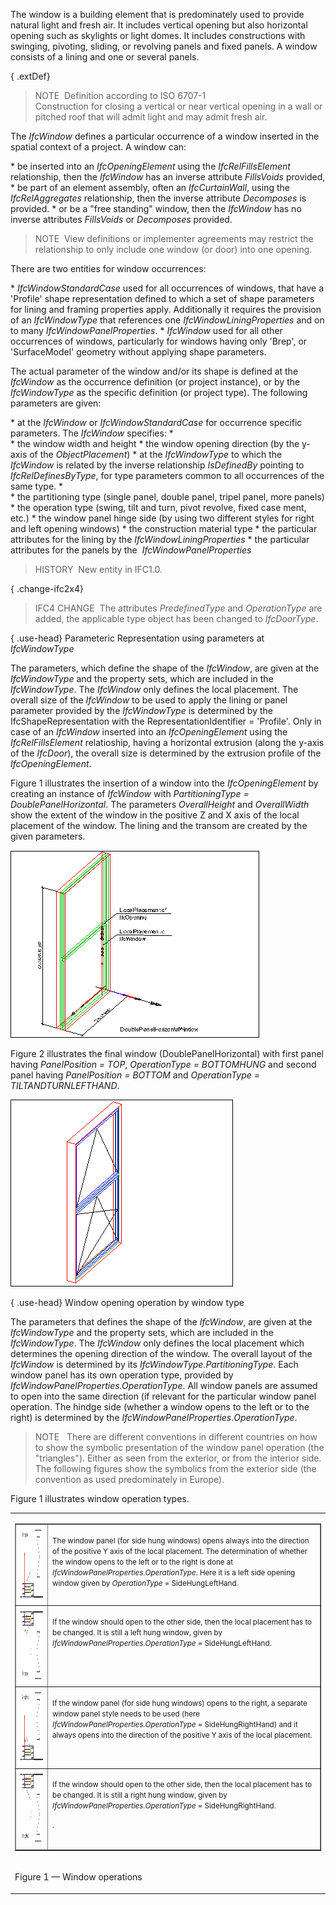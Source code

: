 The window is a building element that is predominately used to provide natural light and fresh air. It includes vertical opening but also horizontal opening such as skylights or light domes. It includes constructions with swinging, pivoting, sliding, or revolving panels and fixed panels. A window consists of a lining and one or several panels.

{ .extDef}
> NOTE&nbsp; Definition according to ISO 6707-1  
> Construction for closing a vertical or near vertical opening in a wall or pitched roof that will admit light and may admit fresh air.

The _IfcWindow_ defines a particular occurrence of a window inserted in the spatial context of a project. A window can:

\* be inserted into an _IfcOpeningElement_ using the _IfcRelFillsElement_ relationship, then the _IfcWindow_ has an inverse attribute _FillsVoids_ provided,
\* be part of an element assembly, often an _IfcCurtainWall_, using the _IfcRelAggregates_ relationship, then the inverse attribute _Decomposes_ is provided.
\* or be a "free standing" window, then the _IfcWindow_ has no inverse attributes _FillsVoids_ or _Decomposes_ provided.

> NOTE&nbsp; View definitions or implementer agreements may restrict the relationship to only include one window (or door) into one opening.

There are two entities for window occurrences:

\* _IfcWindowStandardCase_ used for all occurrences of windows, that have a 'Profile' shape representation defined to which a set of shape parameters for lining and framing properties apply. Additionally it requires the provision of an _IfcWindowType_ that references one _IfcWindowLiningProperties_ and on to many _IfcWindowPanelProperties_. 
\* _IfcWindow_ used for all other occurrences of windows, particularly for windows having only 'Brep', or 'SurfaceModel' geometry without applying shape parameters.

The actual parameter of the window and/or its shape is defined at the _IfcWindow_ as the occurrence definition (or project instance), or by the _IfcWindowType_ as the specific definition (or project type). The following parameters are given:

\* at the _IfcWindow_ or _IfcWindowStandardCase_ for occurrence specific parameters. The _IfcWindow_ specifies:
\*  
    \* the window width and height
    \* the window opening direction (by the y-axis of the _ObjectPlacement_) 
\* at the _IfcWindowType_ to which the _IfcWindow_ is related by the inverse relationship _IsDefinedBy_ pointing to _IfcRelDefinesByType_, for type parameters common to all occurrences of the same type.
\*  
    \* the partitioning type (single panel, double panel, tripel panel, more panels)
    \* the operation type (swing, tilt and turn, pivot revolve, fixed case ment, etc.)
    \* the window panel hinge side (by using two different styles for right and left opening windows)
    \* the construction material type
    \* the particular attributes for the lining by the _IfcWindowLiningProperties_
    \* the particular attributes for the panels by the  _IfcWindowPanelProperties_ 

> HISTORY&nbsp; New entity in IFC1.0.

{ .change-ifc2x4}
> IFC4 CHANGE&nbsp; The attributes _PredefinedType_ and _OperationType_ are added, the applicable type object has been changed to _IfcDoorType_.

{ .use-head}
Parameteric Representation using parameters at _IfcWindowType_

The parameters, which define the shape of the _IfcWindow_, are given at the _IfcWindowType_ and the property sets, which are included in the _IfcWindowType_. The _IfcWindow_ only defines the local placement. The overall size of the _IfcWindow_ to be used to apply the lining or panel parameter provided by the _IfcWindowType_ is determined by the IfcShapeRepresentation with the RepresentationIdentifier = 'Profile'. Only in case of an _IfcWindow_ inserted into an _IfcOpeningElement_ using the _IfcRelFillsElement_ relatioship, having a horizontal extrusion (along the y-axis of the _IfcDoor_), the overall size is determined by the extrusion profile of the _IfcOpeningElement_.

Figure 1 illustrates the insertion of a window into the _IfcOpeningElement_ by creating an instance of _IfcWindow_ with _PartitioningType = DoublePanelHorizontal_. The parameters _OverallHeight_ and _OverallWidth_ show the extent of the window in the positive Z and X axis of the local placement of the window. The lining and the transom are created by the given parameters.

!["window 1"](../../../../../../figures/ifcwindow-layout1.gif "Figure 1 &mdash; Window placement")

Figure 2 illustrates the final window (DoublePanelHorizontal) with first panel having _PanelPosition = TOP_, _OperationType = BOTTOMHUNG_ and second panel having _PanelPosition = BOTTOM_ and _OperationType = TILTANDTURNLEFTHAND_.

!["window 2"](../../../../../../figures/ifcwindow-layout2.gif "Figure 2 &mdash; Window planes")

{ .use-head}
Window opening operation by window type

The parameters that defines the shape of the _IfcWindow_, are given at the _IfcWindowType_ and the property sets, which are included in the _IfcWindowType_. The _IfcWindow_ only defines the local placement which determines the opening direction of the window. The overall layout of the _IfcWindow_ is determined by its _IfcWindowType.PartitioningType_. Each window panel has its own operation type, provided by _IfcWindowPanelProperties.OperationType_. All window panels are assumed to open into the same direction (if relevant for the particular window panel operation. The hindge side (whether a window opens to the left or to the right) is determined by the _IfcWindowPanelProperties_._OperationType_.

> NOTE&nbsp;  There are different conventions in different countries on how to show the symbolic presentation of the window panel operation (the "triangles"). Either as seen from the exterior, or from the interior side. The following figures show the symbolics from the exterior side (the convention as used predominately in Europe).

Figure 1 illustrates window operation types.

<table><tr><td><table border="1" cellpadding="2" cellspacing="2">
<tbody>
<tr valign="top">
<td align="left" valign="top"><small><img alt="fig 1" src="../../../../../../figures/ifcwindow-fig01.gif" height="121" width="301"><br></small></td>
<td align="left" valign="top">
<p><small>The window panel (for side hung windows) opens always
into the direction of the positive Y axis of the local placement.
The determination of whether the window opens to the left or to
the right is done at
<em>IfcWindowPanelProperties.OperationType</em>. Here it is a left
side opening window given by <em>OperationType</em> =
SideHungLeftHand.</small></p>
</td>
</tr>
<tr>
<td><small><img alt="fig 2" src="../../../../../../figures/ifcwindow-fig02.gif" height="121" width="301"><br></small></td>
<td valign="top">
<p><small>If the window should open to the other side, then the
local placement has to be changed. It is still a left hung
window, given by <em>IfcWindowPanelProperties.OperationType</em>
= SideHungLeftHand.</small></p>
</td>
</tr>
<tr>
<td><img alt="fig 3" src="../../../../../../figures/ifcwindow-fig03.gif" height="121" width="301"></td>
<td valign="top">
<p><small>If the window panel (for side hung windows) opens to
the right, a separate window panel style needs to be used (here
<em>IfcWindowPanelProperties.OperationType</em>
= SideHungRightHand) and it always opens into the direction of
the positive Y axis of the local placement. </small></p>
</td>
</tr>
<tr valign="top">
<td align="left" valign="top"><small><img alt="fig 4" src="../../../../../../figures/ifcwindow-fig04.gif" height="121" width="301"><br></small></td>
<td align="left" valign="top">
<p><small>If the window should open to the other side, then the
local placement has to be changed. It is still a right hung
window, given by <em>IfcWindowPanelProperties.OperationType</em>
= </small><small>SideHungRightHand.</small></p>
<small>.</small></td>
</tr>
</tbody>
</table>

</td></tr>
<tr><td><p class="figure">Figure 1 &mdash; Window operations</p></td></tr>
</table>
